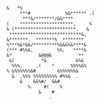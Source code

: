                                                                                 
                                                                                
                                                                                
                          &   *%                                                
                               ***#             %&****** .(                     
                                ***&/*******/&&****                             
                          (    ********************,     %                      
                          & (***********************.   &                       
                           ***************************&,                        
                          &*******.  *******%  ********                         
                          %***%&*&&/*********%&&&%&****&                        
                          (*** #%%&,         %%,   ****&                        
                          &*          &@@@&          **                         
                           &(          *&.          &%&                         
                            %%%,     ,(    *      %%%%&%                        
                          % &%%%%%%&#        &%%%%%%&                           
                            &  ,%%% %%%%%%%%% #%%&  .                           
                               &    &&%#/  &&#                                  
                                  %.    #(    %                                 
                                      &    #                                    
                                          .                                     
                                                                                
